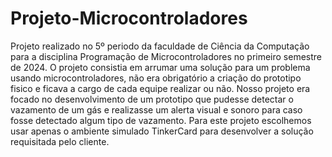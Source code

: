 # Projeto-Microcontroladores

Projeto realizado no 5º periodo da faculdade de Ciência da Computação para a disciplina Programação de Microcontroladores no primeiro semestre de 2024.
O projeto consistia em arrumar uma solução para um problema usando microcontroladores, não era obrigatório a criação do prototipo fisico e ficava a cargo de cada equipe realizar ou não.
Nosso projeto era focado no desenvolvimento de um prototipo que pudesse detectar o vazamento de um gás e realizasse um alerta visual e sonoro para caso fosse detectado algum tipo de vazamento.
Para este projeto escolhemos usar apenas o ambiente simulado TinkerCard para desenvolver a solução requisitada pelo cliente.
